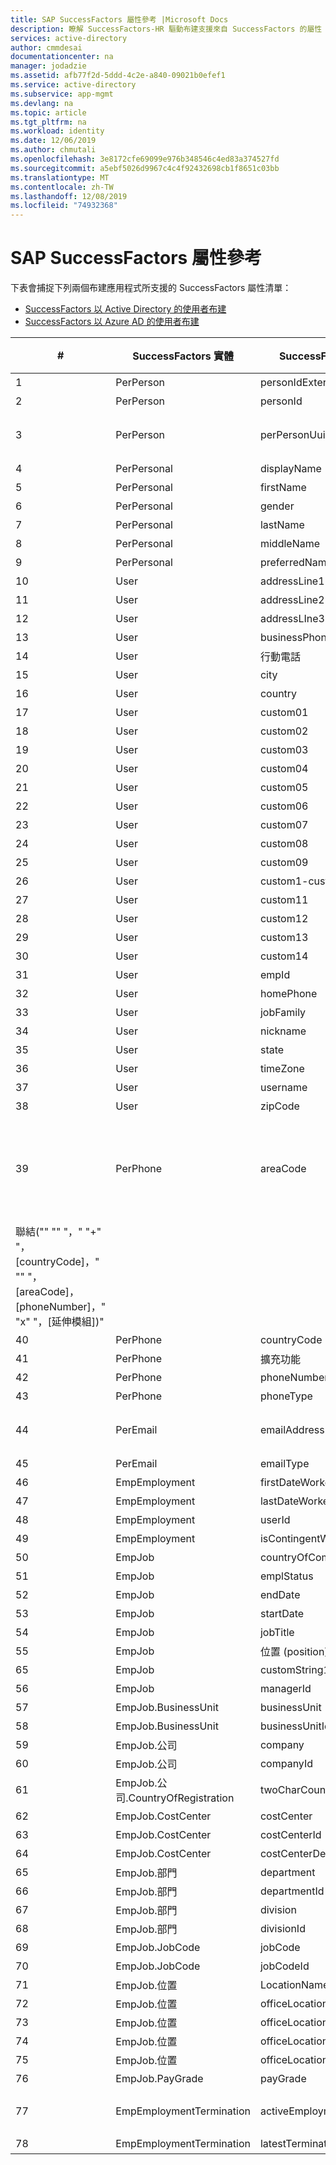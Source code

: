 ```yaml
---
title: SAP SuccessFactors 屬性參考 |Microsoft Docs
description: 瞭解 SuccessFactors-HR 驅動布建支援來自 SuccessFactors 的屬性
services: active-directory
author: cmmdesai
documentationcenter: na
manager: jodadzie
ms.assetid: afb77f2d-5ddd-4c2e-a840-09021b0efef1
ms.service: active-directory
ms.subservice: app-mgmt
ms.devlang: na
ms.topic: article
ms.tgt_pltfrm: na
ms.workload: identity
ms.date: 12/06/2019
ms.author: chmutali
ms.openlocfilehash: 3e8172cfe69099e976b348546c4ed83a374527fd
ms.sourcegitcommit: a5ebf5026d9967c4c4f92432698cb1f8651c03bb
ms.translationtype: MT
ms.contentlocale: zh-TW
ms.lasthandoff: 12/08/2019
ms.locfileid: "74932368"
---
```

# <a name="sap-successfactors-attribute-reference"></a>SAP SuccessFactors 屬性參考

下表會捕捉下列兩個布建應用程式所支援的 SuccessFactors 屬性清單： 
* [SuccessFactors 以 Active Directory 的使用者布建](../saas-apps/sap-successfactors-inbound-provisioning-tutorial.md)
* [SuccessFactors 以 Azure AD 的使用者布建](../saas-apps/sap-successfactors-inbound-provisioning-cloud-only-tutorial.md) 

| \#                                                                                          | SuccessFactors 實體                  | SuccessFactors 屬性     | 作業類型 | SuccessFactors OData API 路徑                                                              | 預設 AD/Azure AD 屬性對應   | 處理批註                                                                                                                                        |
|---------------------------------------------------------------------------------------------|----------------------------------------|------------------------------|----------------|--------------------------------------------------------------------------------------------|-----------------------------------------|----------------------------------------------------------------------------------------------------------------------------------------------------------|
| 1                                                                                           | PerPerson                              | personIdExternal             | 讀取           | PerPerson/personIdExternal                                                                 | employeeId                              | 當做比對屬性使用                                                                                                                               |
| 2                                                                                           | PerPerson                              | personId                     | 讀取           | PerPerson/personId                                                                         | \[未對應\]                          | NA                                                                                                                                                       |
| 3                                                                                           | PerPerson                              | perPersonUuid                | 讀取           | PerPerson/perPersonUuid                                                                    | \[未對應做為來源錨點使用 \-\] | 在初始同步處理期間，布建服務會將 personUuid 連結至現有的 objectGuid\。                                                              |
| 4                                                                                           | PerPersonal                            | displayName                  | 讀取           | PerPerson/personalInfoNav/displayName                                                      | displayName                             | NA                                                                                                                                                       |
| 5                                                                                           | PerPersonal                            | firstName                    | 讀取           | PerPerson/personalInfoNav/firstName                                                        | givenName                               | NA                                                                                                                                                       |
| 6                                                                                           | PerPersonal                            | gender                       | 讀取           | PerPerson/personalInfoNav/性別                                                           | \[未對應\]                          | NA                                                                                                                                                       |
| 7                                                                                           | PerPersonal                            | lastName                     | 讀取           | PerPerson/personalInfoNav/lastName                                                         | sn                                      | NA                                                                                                                                                       |
| 8                                                                                           | PerPersonal                            | middleName                   | 讀取           | PerPerson/personalInfoNav/middleName                                                       | \[未對應\]                          | NA                                                                                                                                                       |
| 9                                                                                           | PerPersonal                            | preferredName                | 讀取           | PerPerson/personalInfoNav/preferredName                                                    | \[未對應\]                          | NA                                                                                                                                                       |
| 10                                                                                          | User                                   | addressLine1                 | 讀取           | PerPerson/employmentNav/userNav/addressLine1                                               | streetAddress                           | NA                                                                                                                                                       |
| 11                                                                                          | User                                   | addressLine2                 | 讀取           | PerPerson/employmentNav/userNav/addressLine2                                               | \[未對應\]                          | NA                                                                                                                                                       |
| 12                                                                                          | User                                   | addressLIne3                 | 讀取           | PerPerson/employmentNav/userNav/addressLIne3                                               | \[未對應\]                          | NA                                                                                                                                                       |
| 13                                                                                          | User                                   | businessPhone                | 讀取           | PerPerson/employmentNav/userNav/businessPhone                                              | \[未對應\]                          | NA                                                                                                                                                       |
| 14                                                                                          | User                                   | 行動電話                    | 讀取           | PerPerson/employmentNav/userNav/行動電話                                                  | \[未對應\]                          | NA                                                                                                                                                       |
| 15                                                                                          | User                                   | city                         | 讀取           | PerPerson/employmentNav/userNav/city                                                       | l                                       | NA                                                                                                                                                       |
| 16                                                                                          | User                                   | country                      | 讀取           | PerPerson/employmentNav/userNav/country                                                    | co                                      | NA                                                                                                                                                       |
| 17                                                                                          | User                                   | custom01                     | 讀取           | PerPerson/employmentNav/userNav/custom01                                                   | \[未對應\]                          | NA                                                                                                                                                       |
| 18                                                                                          | User                                   | custom02                     | 讀取           | PerPerson/employmentNav/userNav/custom02                                                   | \[未對應\]                          | NA                                                                                                                                                       |
| 19                                                                                          | User                                   | custom03                     | 讀取           | PerPerson/employmentNav/userNav/custom03                                                   | \[未對應\]                          | NA                                                                                                                                                       |
| 20                                                                                          | User                                   | custom04                     | 讀取           | PerPerson/employmentNav/userNav/custom04                                                   | \[未對應\]                          | NA                                                                                                                                                       |
| 21                                                                                          | User                                   | custom05                     | 讀取           | PerPerson/employmentNav/userNav/custom05                                                   | \[未對應\]                          | NA                                                                                                                                                       |
| 22                                                                                          | User                                   | custom06                     | 讀取           | PerPerson/employmentNav/userNav/custom06                                                   | \[未對應\]                          | NA                                                                                                                                                       |
| 23                                                                                          | User                                   | custom07                     | 讀取           | PerPerson/employmentNav/userNav/custom07                                                   | \[未對應\]                          | NA                                                                                                                                                       |
| 24                                                                                          | User                                   | custom08                     | 讀取           | PerPerson/employmentNav/userNav/custom08                                                   | \[未對應\]                          | NA                                                                                                                                                       |
| 25                                                                                          | User                                   | custom09                     | 讀取           | PerPerson/employmentNav/userNav/custom09                                                   | \[未對應\]                          | NA                                                                                                                                                       |
| 26                                                                                          | User                                   | custom1-custom10                     | 讀取           | PerPerson/employmentNav/userNav/custom1-custom10                                                   | \[未對應\]                          | NA                                                                                                                                                       |
| 27                                                                                          | User                                   | custom11                     | 讀取           | PerPerson/employmentNav/userNav/custom11                                                   | \[未對應\]                          | NA                                                                                                                                                       |
| 28                                                                                          | User                                   | custom12                     | 讀取           | PerPerson/employmentNav/userNav/custom12                                                   | \[未對應\]                          | NA                                                                                                                                                       |
| 29                                                                                          | User                                   | custom13                     | 讀取           | PerPerson/employmentNav/userNav/custom13                                                   | \[未對應\]                          | NA                                                                                                                                                       |
| 30                                                                                          | User                                   | custom14                     | 讀取           | PerPerson/employmentNav/userNav/custom14                                                   | \[未對應\]                          | NA                                                                                                                                                       |
| 31                                                                                          | User                                   | empId                        | 讀取           | PerPerson/employmentNav/userNav/empId                                                      | \[未對應\]                          | NA                                                                                                                                                       |
| 32                                                                                          | User                                   | homePhone                    | 讀取           | PerPerson/employmentNav/userNav/homePhone                                                  | \[未對應\]                          | NA                                                                                                                                                       |
| 33                                                                                          | User                                   | jobFamily                    | 讀取           | PerPerson/employmentNav/userNav/jobFamily                                                  | \[未對應\]                          | NA                                                                                                                                                       |
| 34                                                                                          | User                                   | nickname                     | 讀取           | PerPerson/employmentNav/userNav/昵稱                                                   | \[未對應\]                          | NA                                                                                                                                                       |
| 35                                                                                          | User                                   | state                        | 讀取           | PerPerson/employmentNav/userNav/state                                                      | st                                      | NA                                                                                                                                                       |
| 36                                                                                          | User                                   | timeZone                     | 讀取           | PerPerson/employmentNav/userNav/時區                                                   | \[未對應\]                          | NA                                                                                                                                                       |
| 37                                                                                          | User                                   | username                     | 讀取           | PerPerson/employmentNav/userNav/username                                                   | samAccountName                          | NA                                                                                                                                                       |
| 38                                                                                          | User                                   | zipCode                      | 讀取           | PerPerson/employmentNav/userNav/zipCode                                                    | postalCode                              | NA                                                                                                                                                       |
| 39                                                                                          | PerPhone                               | areaCode                     | 讀取           | PerPerson/phoneNav/areaCode                                                                | \[未對應\]                          | 「Azure AD 只挑選 "" Work "" 類型的 "" 主要 "" 電話號碼。 您可以使用 expression 來建立電話號碼，並將其對應至 telephoneNumber field\。  |
| 聯結\("" "" "，" "\+" "，\[countryCode\]，" "" "，\[areaCode\]，\[phoneNumber\]，" "x" "，\[延伸模組\]\)" |
| 40                                                                                          | PerPhone                               | countryCode                  | 讀取           | PerPerson/phoneNav/countryCode                                                             | \[未對應\]                          |
| 41                                                                                          | PerPhone                               | 擴充功能                    | 讀取           | PerPerson/phoneNav/extension                                                               | \[未對應\]                          |
| 42                                                                                          | PerPhone                               | phoneNumber                  | 讀取           | PerPerson/phoneNav/phoneNumber                                                             | \[未對應\]                          |
| 43                                                                                          | PerPhone                               | phoneType                    | 讀取           | PerPerson/phoneNav/phoneType                                                               | \[未對應\]                          |
| 44                                                                                          | PerEmail                               | emailAddress                 | 讀取、寫入    | PerPerson/emailNav/emailAddress                                                            | mail                                    | NA                                                                                                                                                       |
| 45                                                                                          | PerEmail                               | emailType                    | 讀取           | PerPerson/emailNav/emailType                                                               | \[未對應\]                          | 僅處理公司電子郵件                                                                                                                             |
| 46                                                                                          | EmpEmployment                          | firstDateWorked              | 讀取           | PerPerson/employmentNav/firstDateWorked                                                    | \[未對應\]                          | NA                                                                                                                                                       |
| 47                                                                                          | EmpEmployment                          | lastDateWorked               | 讀取           | PerPerson/employmentNav/lastDateWorked                                                     | \[未對應\]                          | NA                                                                                                                                                       |
| 48                                                                                          | EmpEmployment                          | userId                       | 讀取           | PerPerson/employmentNav/userId                                                             | \[未對應\]                          | NA                                                                                                                                                       |
| 49                                                                                          | EmpEmployment                          | isContingentWorker           | 讀取           | PerPerson/employmentNav/IsContingentWorker                                                 | \[未對應\]                          | NA                                                                                                                                                       |
| 50                                                                                          | EmpJob                                 | countryOfCompany             | 讀取           | PerPerson/employmentNav/jobInfoNav/countryOfCompany                                        | \[未對應\]                          | NA                                                                                                                                                       |
| 51                                                                                          | EmpJob                                 | emplStatus                   | 讀取           | PerPerson/employmentNav/jobInfoNav/emplStatus                                              | \[未對應\]                          | NA                                                                                                                                                       |
| 52                                                                                          | EmpJob                                 | endDate                      | 讀取           | PerPerson/employmentNav/jobInfoNav/結束日期                                                 | \[未對應\]                          | NA                                                                                                                                                       |
| 53                                                                                          | EmpJob                                 | startDate                    | 讀取           | PerPerson/employmentNav/jobInfoNav/起始日期                                               | \[未對應\]                          | NA                                                                                                                                                       |
| 54                                                                                          | EmpJob                                 | jobTitle                     | 讀取           | PerPerson/employmentNav/jobInfoNav/jobTitle                                                | title                                   | NA                                                                                                                                                       |
| 55                                                                                          | EmpJob                                 | 位置 (position)                     | 讀取           | PerPerson/employmentNav/jobInfoNav/position                                                | \[未對應\]                          | NA                                                                                                                                                       |
| 65                                                                                          | EmpJob                                 | customString13               | 讀取           | PerPerson/employmentNav/jobInfoNav/customString13                                          | \[未對應\]                          | NA                                                                                                                                                       |
| 56                                                                                          | EmpJob                                 | managerId                    | 讀取           | PerPerson/employmentNav/jobInfoNav/managerId                                               | manager                                 | NA                                                                                                                                                       |
| 57                                                                                          | EmpJob\.BusinessUnit                   | businessUnit                 | 讀取           | PerPerson/employmentNav/jobInfoNav/businessUnitNav/name\_當地語系化                         | \[未對應\]                          | NA                                                                                                                                                       |
| 58                                                                                          | EmpJob\.BusinessUnit                   | businessUnitId               | 讀取           | PerPerson/employmentNav/jobInfoNav/businessUnitNav/externalCode                            | \[未對應\]                          | NA                                                                                                                                                       |
| 59                                                                                          | EmpJob\.公司                        | company                      | 讀取           | PerPerson/employmentNav/jobInfoNav/companyNav/name\_當地語系化                              | \[未對應\]                          | NA                                                                                                                                                       |
| 60                                                                                          | EmpJob\.公司                        | companyId                    | 讀取           | PerPerson/employmentNav/jobInfoNav/companyNav/externalCode                                 | \[未對應\]                          | NA                                                                                                                                                       |
| 61                                                                                          | EmpJob\.公司\.CountryOfRegistration | twoCharCountryCode           | 讀取           | PerPerson/employmentNav/jobInfoNav/companyNav/countryOfRegistrationNav/twoCharCountryCode  | c                                       | NA                                                                                                                                                       |
| 62                                                                                          | EmpJob\.CostCenter                     | costCenter                   | 讀取           | PerPerson/employmentNav/jobInfoNav/costCenterNav/name\_當地語系化                           | \[未對應\]                          | NA                                                                                                                                                       |
| 63                                                                                          | EmpJob\.CostCenter                     | costCenterId                 | 讀取           | PerPerson/employmentNav/jobInfoNav/costCenterNav/externalCode                              | \[未對應\]                          | NA                                                                                                                                                       |
| 64                                                                                          | EmpJob\.CostCenter                     | costCenterDescription        | 讀取           | PerPerson/employmentNav/jobInfoNav/costCenterNav/description\_當地語系化                    | \[未對應\]                          | NA                                                                                                                                                       |
| 65                                                                                          | EmpJob\.部門                     | department                   | 讀取           | PerPerson/employmentNav/jobInfoNav/departmentNav/name\_當地語系化                           | department                              | NA                                                                                                                                                       |
| 66                                                                                          | EmpJob\.部門                     | departmentId                 | 讀取           | PerPerson/employmentNav/jobInfoNav/departmentNav/externalCode                              | \[未對應\]                          | NA                                                                                                                                                       |
| 67                                                                                          | EmpJob\.部門                       | division                     | 讀取           | PerPerson/employmentNav/jobInfoNav/divisionNav/name\_當地語系化                             | company                                 | NA                                                                                                                                                       |
| 68                                                                                          | EmpJob\.部門                       | divisionId                   | 讀取           | PerPerson/employmentNav/jobInfoNav/divisionNav/externalCode                                | \[未對應\]                          | NA                                                                                                                                                       |
| 69                                                                                          | EmpJob\.JobCode                        | jobCode                      | 讀取           | PerPerson/employmentNav/jobInfoNav/jobCodeNav/name\_當地語系化                              | \[未對應\]                          | NA                                                                                                                                                       |
| 70                                                                                          | EmpJob\.JobCode                        | jobCodeId                    | 讀取           | PerPerson/employmentNav/jobInfoNav/jobCodeNav/externalCode                                 | \[未對應\]                          | NA                                                                                                                                                       |
| 71                                                                                          | EmpJob\.位置                       | LocationName                 | 讀取           | PerPerson/employmentNav/jobInfoNav/locationNav/name                                        | \[未對應\]                          | NA                                                                                                                                                       |
| 72                                                                                          | EmpJob\.位置                       | officeLocationAddress        | 讀取           | PerPerson/employmentNav/jobInfoNav/locationNav/addressAddress1                             | streetAddress                           | NA                                                                                                                                                       |
| 73                                                                                          | EmpJob\.位置                       | officeLocationCity           | 讀取           | PerPerson/employmentNav/jobInfoNav/locationNav/addressCity                                 | \[未對應\]                          | NA                                                                                                                                                       |
| 74                                                                                          | EmpJob\.位置                       | officeLocationCustomString4  | 讀取           | PerPerson/employmentNav/jobInfoNav/locationNav/customString4                               | \[未對應\]                          | NA                                                                                                                                                       |
| 75                                                                                          | EmpJob\.位置                       | officeLocationZipCode        | 讀取           | PerPerson/employmentNav/jobInfoNav/locationNav/addressZipCode                              | postalCode                              | NA                                                                                                                                                       |
| 76                                                                                          | EmpJob\.PayGrade                       | payGrade                     | 讀取           | PerPerson/employmentNav/jobInfoNav/payGradeNav/name                                        | \[未對應\]                          | NA                                                                                                                                                       |
| 77                                                                                          | EmpEmploymentTermination               | activeEmploymentsCount       | 讀取           | PerPerson/personEmpTerminationInfoNav/activeEmploymentsCount                               | accountEnabled                          | 如果 activeEmploymentsCount = 0，請停用 account\。                                                                                                       |
| 78                                                                                          | EmpEmploymentTermination               | latestTerminationDate        | 讀取           | PerPerson/personEmpTerminationInfoNav/latestTerminationDate                                | \[未對應\]                          | NA                                                                                                                                                       |
